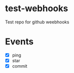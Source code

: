 test-webhooks
=============

Test repo for github weebhooks

Events
======

- [x] ping
- [x] star
- [x] commit
